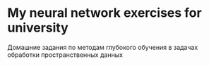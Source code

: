 # My neural network exercises for university
Домашние задания по методам глубокого обучения в задачах обработки пространственных данных
